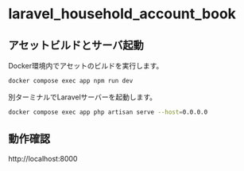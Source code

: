 # laravel_household_account_book

## アセットビルドとサーバ起動

Docker環境内でアセットのビルドを実行します。

```bash
docker compose exec app npm run dev
```

別ターミナルでLaravelサーバーを起動します。

```bash
docker compose exec app php artisan serve --host=0.0.0.0
```

## 動作確認

http://localhost:8000
